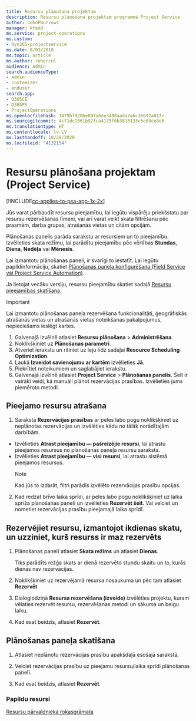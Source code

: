 ```yaml
---
title: Resursu plānošana projektam
description: Resursu plānošana projektam programmā Project Service
author: JohnPBurrows
manager: kfend
ms.service: project-operations
ms.custom:
- dyn365-projectservice
ms.date: 8/03/2018
ms.topic: article
ms.author: ruhercul
audience: Admin
search.audienceType:
- admin
- customizer
- enduser
search.app:
- D365CE
- D365PS
- ProjectOperations
ms.openlocfilehash: 1479bf920be897a6ee3498aada7a6c36692a01fc
ms.sourcegitcommit: 4cf1dc1561b92fca4175f0b3813133c5e63ce8e6
ms.translationtype: HT
ms.contentlocale: lv-LV
ms.lasthandoff: 10/28/2020
ms.locfileid: "4132154"
---
```

# <a name="schedule-resources-for-a-project-project-service"></a>Resursu plānošana projektam (Project Service)

[!INCLUDE[cc-applies-to-psa-app-1x-2x](../includes/cc-applies-to-psa-app-1x-2x.md)]

Jūs varat pārbaudīt resursu pieejamību, lai iegūtu vispārēju priekšstatu par resursu rezervēšanas līmeni, vai arī varat veikt skata filtrēšanu pēc prasmēm, darba grupas, atrašanās vietas un citām opcijām.  
  
Plānošanas panelis parāda sarakstu ar resursiem un to pieejamību. Izvēlieties skata režīmu, lai parādītu pieejamību pēc vērtības **Stundas**, **Diena**, **Nedēļa** vai **Mēnesis**.  
  
Lai izmantotu plānošanas paneli, ir svarīgi to iestatīt. Lai iegūtu papildinformāciju, skatiet [Plānošanas paneļa konfigurēšana (Field Service vai Project Service Automation)](https://docs.microsoft.com/dynamics365/field-service/configure-schedule-board).
  
Ja lietojat vecāku versiju, resursu pieejamību skatiet sadaļā [Resursu pieejamības skatīšana](../psa/view-resource-availability.md).  

> [!IMPORTANT]
>  Lai izmantotu plānošanas paneļa rezervēšana funkcionalitāti, ģeogrāfiskās atrašanās vietas un atrašanās vietas noteikšanas pakalpojumus, nepieciešams ieslēgt kartes.  
> 
> 1. Galvenajā izvēlnē atlasiet **Resursu plānošana** > **Administrēšana**.  
> 2. Noklikšķiniet uz **Plānošanas parametri**.  
> 3. Atveriet ierakstu un ritiniet uz leju līdz sadaļai **Resource Scheduling Optimization**.  
> 4. Laukā **Izveidot savienojumu ar kartēm** izvēlieties **Jā**.  
> 5. Piekrītiet noteikumiem un saglabājiet ierakstu.  
> 6. Galvenajā izvēlnē atlasiet **Project Service** > **Plānošanas panelis**. Šeit ir vairāki veidi, kā manuāli plānot rezervācijas prasības. Izvēlieties jums piemēroto metodi.
  
## <a name="find-available-resources"></a>Pieejamo resursu atrašana

1.  Sarakstā **Rezervācijas prasības** ar peles labo pogu noklikšķiniet uz neplānotas rezervācijas un izvēlēties kādu no tālāk norādītajām darbībām.  
  
- Izvēlieties **Atrast pieejamību — pašreizējie resursi**, lai atrastu pieejamos resursus no plānošanas paneļa resursu saraksta.  
- Izvēlieties **Atrast pieejamību — visi resursi**, lai atrastu sistēmā pieejamos resursus.  
   > [!NOTE]
   >  Kad jūs to izdarāt, filtri parādīs izvēlēto rezervācijas prasību opcijas.  
  
2. Kad redzat brīvo laika sprīdi, ar peles labo pogu noklikšķiniet uz laika sprīža plānošanas panelī un izvēlieties **Rezervēt šeit**. Vai velciet un nometiet rezervācijas prasību pieejamajā laika sprīdī.  
  

## <a name="book-a-resource-using-the-daily-view-and-find-whos-under-booked"></a>Rezervējiet resursu, izmantojot ikdienas skatu, un uzziniet, kurš resurss ir maz rezervēts
  
1.  Plānošanas panelī atlasiet **Skata režīms** un atlasiet **Dienas**.  
  
    Tiks parādīts režģa skats ar dienā rezervēto stundu skaitu un to, kurās dienās nav rezervācijas.  
  
2.  Noklikšķiniet uz rezervējamā resursa nosaukuma un pēc tam atlasiet **Rezervēt**.  
  
3.  Dialoglodziņā **Resursa rezervēšana (izveide)** izvēlēties projektu, kuram vēlaties rezervēt resursu, rezervēšanas metodi un sākuma un beigu laiku.  
  
4.  Kad esat beidzis, atlasiet **Rezervēt**.  
  
## <a name="view-to-the-schedule-board"></a>Plānošanas paneļa skatīšana
  
1.  Atlasiet neplānotu rezervācijas prasību apakšdaļā esošajā sarakstā.  
  
2.  Velciet rezervācijas prasību uz pieejamu resursu/laika sprīdi plānošanas panelī.  
  
3.  Kad esat beidzis, atlasiet **Rezervēt**.  
  
### <a name="additional-resources"></a>Papildu resursi  
 [Resursu pārvaldnieka rokasgrāmata](../psa/resource-manager-guide.md)
